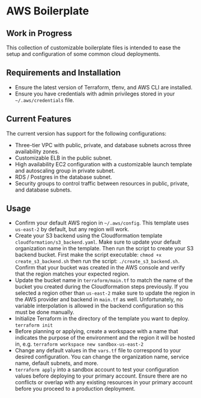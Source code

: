 # AWS Boilerplate
## Work in Progress
This collection of customizable boilerplate files is intended to ease the setup and configuration of some common cloud deployments.

## Requirements and Installation
* Ensure the latest version of Terraform, tfenv, and AWS CLI are installed.
* Ensure you have credentials with admin privileges stored in your `~/.aws/credentials` file.

## Current Features
The current version has support for the following configurations:
* Three-tier VPC with public, private, and database subnets across three availability zones.
* Customizable ELB in the public subnet.
* High availability EC2 configuration with a customizable launch template and autoscaling group in private subnet.
* RDS / Postgres in the database subnet.
* Security groups to control traffic between resources in public, private, and database subnets.

## Usage
* Confirm your default AWS region in `~/.aws/config`. This template uses `us-east-2` by default, but any region will work.
* Create your S3 backend using the Cloudformation template `cloudformation/s3_backend.yaml`. Make sure to update your default organization name in the template. Then run the script to create your S3 backend bucket. First make the script executable: `chmod +x create_s3_backend.sh` then run the script: `./create_s3_backend.sh`. Confirm that your bucket was created in the AWS console and verify that the region matches your expected region.
* Update the bucket name in `terraform/main.tf` to match the name of the bucket you created during the Cloudformation steps previously. If you selected a region other than `us-east-2` make sure to update the region in the AWS provider and backend in `main.tf` as well. Unfortunately, no variable interpolation is allowed in the backend configuration so this must be done manually.
* Initialize Terraform in the directory of the template you want to deploy. `terraform init`
* Before planning or applying, create a workspace with a name that indicates the purpose of the environment and the region it will be hosted in, e.g. `terraform workspace new sandbox-us-east-2`
* Change any default values in the `vars.tf` file to correspond to your desired configuration. You can change the organization name, service name, default subnets, and more.
* `terraform apply` into a sandbox account to test your configuration values before deploying to your primary account. Ensure there are no conflicts or overlap with any existing resources in your primary account before you proceed to a production deployment.
 
